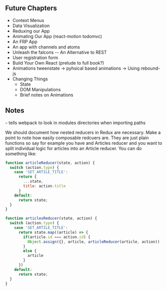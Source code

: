 ## Future Chapters

- Context Menus
- Data Visualization
- Reduxing our App
- Animating Our App (react-motion todomvc)
- An FRP App
- An app with channels and atoms
- Unleash the falcons -- An Alternative to REST
- User registration form
- Build Your Own React (prelude to full book?)
- Animations tweenstate -> pyhsical based animations -> Using rebound-js
- Changing Things
  - State
  - DOM Manipulations
  - Brief notes on Animations

## Notes

`~` tells webpack to look in modules directories when importing paths

We should document how nested reducers in Redux are necessary. Make a point to note how easily composable redcuers are. They are just plain functions so say for example you have and Articles reducer and you want to split individual logic for articles into an Article reducer. You can do something like:

```js
function articleReducer(state, action) {
  switch (action.type) {
    case 'SET_ARTILE_TITLE':
      return {
        ...state,
        title: action.title  
      }
    default:
      return state;
  }
}

function articlesReducer(state, action) {
  switch (action.type) {
    case 'SET_ARTILE_TITLE':
      return state.map((article) => {
        if(article.id === action.id) {
          Object.assign({}, article, articleReducer(article, action))
        }
        else {
          article
        }
      })      
    default:
      return state;
  }
}
```
